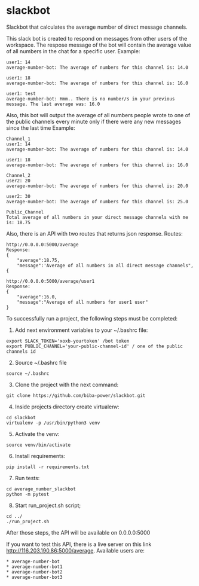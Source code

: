# slackbot
Slackbot that calculates the average number of direct message channels.

This slack bot is created to respond on messages from other users of the workspace. 
The respose message of the bot will contain the average value of all numbers in the chat for a specific user.
Example:

    user1: 14
    average-number-bot: The average of numbers for this channel is: 14.0
    
    user1: 18
    average-number-bot: The average of numbers for this channel is: 16.0
    
    user1: test
    average-number-bot: Hmm.. There is no number/s in your previous message. The last average was: 16.0

Also, this bot will output the average of all numbers people wrote to one of the public channels every minute only if there were any new messages since the last time
Example:

    Channel_1
    user1: 14
    average-number-bot: The average of numbers for this channel is: 14.0
    
    user1: 18
    average-number-bot: The average of numbers for this channel is: 16.0
    
    Channel_2
    user2: 20
    average-number-bot: The average of numbers for this channel is: 20.0
    
    user2: 30
    average-number-bot: The average of numbers for this channel is: 25.0
    
    Public_Channel
    Total average of all numbers in your direct message channels with me is: 18.75
    
Also, there is an API with two routes that returns json response. Routes:

    http://0.0.0.0:5000/average
    Response:
    {
        "average":18.75,
        "message":'Average of all numbers in all direct message channels",
    {
    
    http://0.0.0.0:5000/average/user1
    Response:
    {
        "average":16.0,
        "message":"Average of all numbers for user1 user"
    }

To successfully run a project, the following steps must be completed:

  1. Add next environment variables to your ~/.bashrc file:
  
    export SLACK_TOKEN='xoxb-yourtoken' /bot token
    export PUBLIC_CHANNEL='your-public-channel-id' / one of the public channels id
  
  2. Source ~/.bashrc file
  
    source ~/.bashrc
  
  3. Clone the project with the next command: 
  
    git clone https://github.com/biba-power/slackbot.git
  
  4. Inside projects directory create virtualenv: 
  
    cd slackbot
    virtualenv -p /usr/bin/python3 venv

  5. Activate the venv:
  
    source venv/bin/activate
    
  6. Install requirements:
  
    pip install -r requirements.txt
    
  7. Run tests:
  
    cd average_number_slackbot
    python -m pytest
    
  8. Start run_project.sh script;
  
    cd ../
    ./run_project.sh

After those steps, the API will be available on 0.0.0.0:5000

If you want to test this API, there is a live server on this link http://116.203.190.86:5000/average.
Available users are:
    
    * average-number-bot
    * average-number-bot1
    * average-number-bot2
    * average-number-bot3
    
  
    
